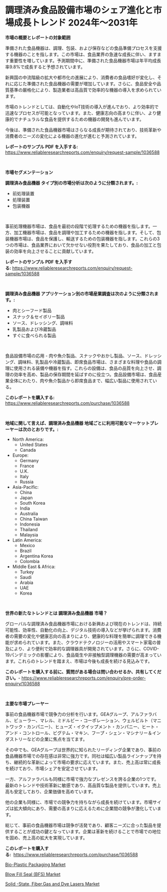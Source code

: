 <p><h1>調理済み食品設備市場のシェア進化と市場成長トレンド 2024年〜2031年</h1></p><p><strong>市場の概要とレポートの対象範囲</strong></p>
<p><p>準備された食品機器は、調理、包装、および保存などの食品準備プロセスを支援する機器のことを指します。この市場は、食品業界の急速な成長に伴い、ますます重要性を増しています。予測期間中に、準備された食品機器市場は年平均成長率9.8%で成長すると予想されています。</p><p>新興国の中流階級の拡大や都市化の進展により、消費者の食品嗜好が変化し、それに応じた準備された食品機器の需要が増加しています。さらに、食品安全や品質基準の厳格化により、製造業者は高品質で効率的な機器の導入を求められています。</p><p>市場のトレンドとしては、自動化やIoT技術の導入が進んでおり、より効率的で迅速なプロセスが可能となっています。また、健康志向の高まりに伴い、より健康的でナチュラルな食品を提供するための機器の開発も進んでいます。</p><p>今後は、準備された食品機器市場はさらなる成長が期待されており、技術革新や消費者のニーズの変化による機器の進化が進むと予測されています。</p></p>
<p><strong>レポートのサンプル PDF を入手する:</strong> <a href="https://www.reliableresearchreports.com/enquiry/request-sample/1036588">https://www.reliableresearchreports.com/enquiry/request-sample/1036588</a></p>
<p>&nbsp;</p>
<p><strong>市場セグメンテーション</strong></p>
<p><strong>調理済み食品機器 タイプ別の市場分析は次のように分類されます。:</strong></p>
<p><ul><li>前処理装置</li><li>処理装置</li><li>包装機器</li></ul></p>
<p>&nbsp;</p>
<p><p>事前処理機器市場は、食品を最初の段階で処理するための機器を指します。一方、加工機器市場は、食品を調理や加工するための機器を指します。そして、包装機器市場は、食品を保護し、輸送するための包装機器を指します。これらの3つの市場は、食品業界において欠かせない役割を果たしており、食品の加工と包装の効率を向上させることに貢献しています。</p></p>
<p><strong>レポートのサンプル PDF を入手する:</strong>&nbsp;<a href="https://www.reliableresearchreports.com/enquiry/request-sample/1036588">https://www.reliableresearchreports.com/enquiry/request-sample/1036588</a></p>
<p>&nbsp;</p>
<p><strong> 調理済み食品機器 アプリケーション別の市場産業調査は次のように分類されます。:</strong></p>
<p><ul><li>肉とシーフード製品</li><li>スナック＆セイボリー製品</li><li>ソース、ドレッシング、調味料</li><li>乳製品および冷蔵製品</li><li>すぐに食べられる製品</li></ul></p>
<p>&nbsp;</p>
<p><p>食品設備市場の応用 - 肉や魚介製品、スナックやおかし製品、ソース、ドレッシング、調味料、乳製品や冷蔵製品、即席食品市場は、さまざまな料理や食品の調理に使用される装備や機器を指す。これらの設備は、食品の品質を向上させ、調理の効率を高め、製品の保存期間を延ばすのに役立つ。食品設備市場は、食品産業全体にわたり、肉や魚介製品から即席食品まで、幅広い製品に使用されている。</p></p>
<p><strong>このレポートを購入する:</strong>&nbsp; <a href="https://www.reliableresearchreports.com/purchase/1036588">https://www.reliableresearchreports.com/purchase/1036588</a></p>
<p>&nbsp;</p>
<p><strong>地域に関して言えば、調理済み食品機器 地域ごとに利用可能なマーケットプレーヤーは次のとおりです。:</strong></p>
<p><ul>
    <li>
        North America:
        <ul>
            <li>United States</li>
            <li>Canada</li>
        </ul>
    </li>
    <li>
        Europe:
        <ul>
            <li>Germany</li>
            <li>France</li>
            <li>U.K.</li>
            <li>Italy</li>
            <li>Russia</li>
        </ul>
    </li>
    <li>
        Asia-Pacific:
        <ul>
            <li>China</li>
            <li>Japan</li>
            <li>South Korea</li>
            <li>India</li>
            <li>Australia</li>
            <li>China Taiwan</li>
            <li>Indonesia</li>
            <li>Thailand</li>
            <li>Malaysia</li>
        </ul>
    </li>
    <li>
        Latin America:
        <ul>
            <li>Mexico</li>
            <li>Brazil</li>
            <li>Argentina Korea</li>
            <li>Colombia</li>
        </ul>
    </li>
    <li>
        Middle East & Africa:
        <ul>
            <li>Turkey</li>
            <li>Saudi</li>
            <li>Arabia</li>
            <li>UAE</li>
            <li>Korea</li>
        </ul>
    </li>
    </ul></p>
<p>&nbsp;</p>
<p><strong>世界の新たなトレンドとは 調理済み食品機器 市場？</strong></p>
<p><p>グローバルな調理済み食品機器市場における新興および現在のトレンドは、持続可能性、効率性、自動化の向上、デジタル技術の導入などが挙げられます。消費者の需要の変化や健康志向の高まりにより、健康的な料理を簡単に調理できる機能が求められています。また、クラウドテクノロジーの活用やスマート家電の普及により、より便利で効率的な調理器具が開発されています。さらに、COVID-19パンデミックの影響により、食品衛生や非接触型調理機器の需要が高まっています。これらのトレンドを踏まえ、市場は今後も成長を続ける見込みです。</p></p>
<p><strong>このレポートを購入する前に、質問がある場合は問い合わせるか、共有してください。</strong>- <a href="https://www.reliableresearchreports.com/enquiry/pre-order-enquiry/1036588">https://www.reliableresearchreports.com/enquiry/pre-order-enquiry/1036588</a></p>
<p>&nbsp;</p>
<p><strong>主要な市場プレーヤー</strong></p>
<p><p>事前の食品機器市場で競争力の分析を行います。GEAグループ、アルファラバル、ビューラー、マレル、ミドルビー・コーポレーション、ウェルビルト（マニトワック・カンパニー）、ヒューズ・イクイップメント・カンパニー、ヒート・アンド・コントロール、ビグテム・マキン、フープ・シェン・マシナリー＆インダストリーなどの企業に焦点を当てます。</p><p>その中でも、GEAグループは世界的に知られたリーディング企業であり、事前の食品機器市場での存在感は非常に強力です。同社は幅広い製品ラインナップを持ち、継続的な革新によって市場の要求に応えています。また、売上高は常に成長を続けており、市場シェアを安定させています。</p><p>一方、アルファラバルも同様に市場で強力なプレゼンスを誇る企業の1つです。最新のトレンドや技術革新に敏感であり、高品質な製品を提供しています。売上高も安定しており、企業価値を高めています。</p><p>他の企業も同様に、市場での競争力を持ちながら成長を続けています。市場サイズは拡大傾向にあり、需要の高まりに応えるために企業間の競争が激化しています。</p><p>総じて、事前の食品機器市場は競争が活発であり、顧客ニーズに合った製品を提供することが成功の鍵となっています。企業は革新を続けることで市場での地位を固め、売上高の拡大を実現しています。</p></p>
<p><strong>このレポートを購入する:</strong>&nbsp;&nbsp;<a href="https://www.reliableresearchreports.com/purchase/1036588">https://www.reliableresearchreports.com/purchase/1036588</a></p>
<p><p><a href="https://view.publitas.com/reportprime-1/bio-plastic-packaging-market-size-growth-and-forecast-from-2023-2030/">Bio-Plastic Packaging Market</a></p><p><a href="https://view.publitas.com/reportprime-1/blow-fill-seal-bfs-market-provides-detailed-segmentation-of-this-market-based-on-type-application-and-region-and-forecast-for-the-period-from-2023-2030/">Blow Fill Seal (BFS) Market</a></p><p><a href="https://view.publitas.com/reportprime-1/solid-state-fiber-gas-and-dye-lasers-market-offers-provide-insightful-data-for-the-time-period-from-2023-to-2030-and-also-provide-analysis-based-on-application-type-and-region/">Solid -State, Fiber,Gas and Dye Lasers Market</a></p></p>